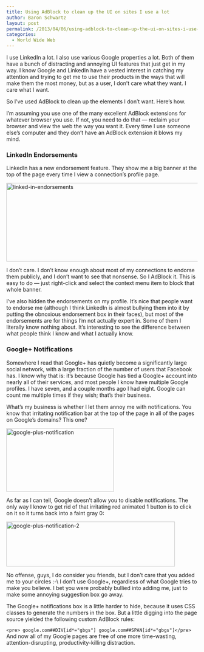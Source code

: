 ```yaml
---
title: Using AdBlock to clean up the UI on sites I use a lot
author: Baron Schwartz
layout: post
permalink: /2013/04/06/using-adblock-to-clean-up-the-ui-on-sites-i-use-a-lot/
categories:
  - World Wide Web
---
```

I use LinkedIn a lot. I also use various Google properties a lot. Both of them have a bunch of distracting and annoying UI features that just get in my way. I know Google and LinkedIn have a vested interest in catching my attention and trying to get me to use their products in the ways that will make them the most money, but as a user, I don&#8217;t care what they want. I care what I want.

So I&#8217;ve used AdBlock to clean up the elements I don&#8217;t want. Here&#8217;s how.

I&#8217;m assuming you use one of the many excellent AdBlock extensions for whatever browser you use. If not, you need to do that &#8212; reclaim your browser and view the web the way you want it. Every time I use someone else&#8217;s computer and they don&#8217;t have an AdBlock extension it blows my mind.

### LinkedIn Endorsements

LinkedIn has a new endorsement feature. They show me a big banner at the top of the page every time I view a connection&#8217;s profile page.

[<img src="http://www.xaprb.com/blog/wp-content/uploads/2013/04/linked-in-endorsements.png" alt="linked-in-endorsements" width="655" height="207" class="aligncenter size-full wp-image-3133" />][1]

I don&#8217;t care. I don&#8217;t know enough about most of my connections to endorse them publicly, and I don&#8217;t want to see that nonsense. So I AdBlock it. This is easy to do &#8212; just right-click and select the context menu item to block that whole banner.

I&#8217;ve also hidden the endorsements on my profile. It&#8217;s nice that people want to endorse me (although I think LinkedIn is almost bullying them into it by putting the obnoxious endorsement box in their faces), but most of the endorsements are for things I&#8217;m not actually expert in. Some of them I literally know nothing about. It&#8217;s interesting to see the difference between what people think I know and what I actually know.

### Google+ Notifications

Somewhere I read that Google+ has quietly become a significantly large social network, with a large fraction of the number of users that Facebook has. I know why that is: it&#8217;s because Google has tied a Google+ account into nearly all of their services, and most people I know have multiple Google profiles. I have seven, and a couple months ago I had eight. Google can count me multiple times if they wish; that&#8217;s their business.

What&#8217;s my business is whether I let them annoy me with notifications. You know that irritating notification bar at the top of the page in all of the pages on Google&#8217;s domains? This one?

[<img src="http://www.xaprb.com/blog/wp-content/uploads/2013/04/google-plus-notification1.png" alt="google-plus-notification" width="283" height="167" class="aligncenter size-full wp-image-3137" />][2]

As far as I can tell, Google doesn&#8217;t allow you to disable notifications. The only way I know to get rid of that irritating red animated 1 button is to click on it so it turns back into a faint gray 0:

[<img src="http://www.xaprb.com/blog/wp-content/uploads/2013/04/google-plus-notification-22.png" alt="google-plus-notification-2" width="444" height="118" class="aligncenter size-full wp-image-3138" />][3]

No offense, guys, I do consider you friends, but I don&#8217;t care that you added me to your circles :-\ I don&#8217;t use Google+, regardless of what Google tries to make you believe. I bet you were probably bullied into adding me, just to make some annoying suggestion box go away.

The Google+ notifications box is a little harder to hide, because it uses CSS classes to generate the numbers in the box. But a little digging into the page source yielded the following custom AdBlock rules:

`<pre>
google.com##DIV[id*="gbgs"]
google.com##SPAN[id*="gbgs"]</pre>` 
And now all of my Google pages are free of one more time-wasting, attention-disrupting, productivity-killing distraction.

 [1]: http://www.xaprb.com/blog/wp-content/uploads/2013/04/linked-in-endorsements.png
 [2]: http://www.xaprb.com/blog/wp-content/uploads/2013/04/google-plus-notification1.png
 [3]: http://www.xaprb.com/blog/wp-content/uploads/2013/04/google-plus-notification-22.png